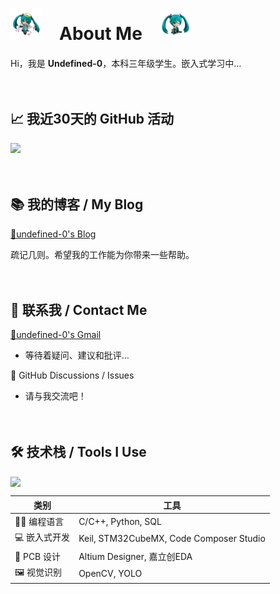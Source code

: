 # <img src="./images/miku5.png" alt="" style="width: 50px; height: 50px;" />　About Me　<img src="./images/miku7.png" alt="" style="width: 50px; height: 50px;" />

Hi，我是 **Undefined-0**，本科三年级学生。嵌入式学习中…

　

## 📈 我近30天的 GitHub 活动

<img width="1000" src="https://github-readme-activity-graph.vercel.app/graph?username=undefined-0&theme=github-compact&hide_border=true&area=true" />

　

## 📚 我的博客 / My Blog

[📖undefined-0's Blog](https://undefined-0.github.io/)

疏记几则。希望我的工作能为你带来一些帮助。

　

##  📩 联系我 / Contact Me

[📧undefined-0's Gmail](mailto:sia.undefined.0@gmail.com)

* 等待着疑问、建议和批评…

💬 GitHub Discussions / Issues

* 请与我交流吧！

　

## 🛠️ 技术栈 / Tools I Use

<img align="center" src="https://skillicons.dev/icons?i=c,cpp,arduino,vim,vscode,linux,debian,raspberrypi,matlab,mysql,postgres,py,opencv,latex,md&theme=dark" />

| 类别 | 工具 |
|------|------|
| 👩‍💻 编程语言 | C/C++, Python, SQL |
| 💻 嵌入式开发 | Keil, STM32CubeMX, Code Composer Studio |
| 🧩 PCB 设计 | Altium Designer, 嘉立创EDA              |
| 🖼️ 视觉识别 | OpenCV, YOLO |

<!--

<img align="center" src="https://skillicons.dev/icons?i=c,cpp,arduino,vim,vscode,eclipse,linux,debian,raspberrypi,matlab,mysql,postgres,py,npm,opencv,html,latex,md,&theme=dark" />

>

